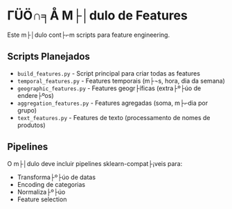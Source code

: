 ﻿# ΓÜÖ∩╕Å M├│dulo de Features

Este m├│dulo cont├⌐m scripts para feature engineering.

## Scripts Planejados

- `build_features.py` - Script principal para criar todas as features
- `temporal_features.py` - Features temporais (m├¬s, hora, dia da semana)
- `geographic_features.py` - Features geogr├íficas (extra├º├úo de endere├ºos)
- `aggregation_features.py` - Features agregadas (soma, m├⌐dia por grupo)
- `text_features.py` - Features de texto (processamento de nomes de produtos)

## Pipelines

O m├│dulo deve incluir pipelines sklearn-compat├¡veis para:
- Transforma├º├úo de datas
- Encoding de categorias
- Normaliza├º├úo
- Feature selection

